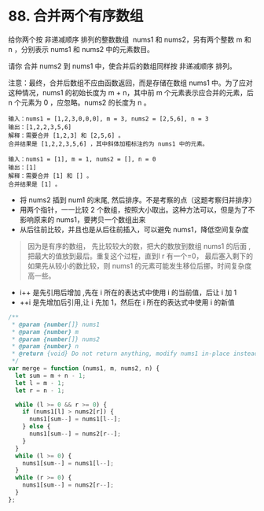 # 88. 合并两个有序数组

给你两个按 非递减顺序 排列的整数数组  nums1 和 nums2，另有两个整数 m 和 n ，分别表示 nums1 和 nums2 中的元素数目。

请你 合并 nums2 到 nums1 中，使合并后的数组同样按 非递减顺序 排列。

注意：最终，合并后数组不应由函数返回，而是存储在数组 nums1 中。为了应对这种情况，nums1 的初始长度为 m + n，其中前 m 个元素表示应合并的元素，后 n 个元素为 0 ，应忽略。nums2 的长度为 n 。

```
输入：nums1 = [1,2,3,0,0,0], m = 3, nums2 = [2,5,6], n = 3
输出：[1,2,2,3,5,6]
解释：需要合并 [1,2,3] 和 [2,5,6] 。
合并结果是 [1,2,2,3,5,6] ，其中斜体加粗标注的为 nums1 中的元素。

输入：nums1 = [1], m = 1, nums2 = [], n = 0
输出：[1]
解释：需要合并 [1] 和 [] 。
合并结果是 [1] 。
```

- 将 nums2 插到 num1 的末尾, 然后排序。不是考察的点（这题考察归并排序）
- 用两个指针，一一比较 2 个数组，按照大小取出。这种方法可以，但是为了不影响原来的 nums1，要拷贝一个数组出来
- 从后往前比较，并且也是从后往前插入，可以避免 nums1，降低空间复杂度

> 因为是有序的数组， 先比较较大的数，把大的数放到数组 nums1 的后面 , 把最大的值放到最后。重复这个过程，直到l r 有一个=0， 最后塞入剩下的 
> 如果先从较小的数比较，则 nums1 的元素可能发生移位后挪，时间复杂度高一些。

- i++ 是先引用后增加 ,先在 i 所在的表达式中使用 i 的当前值，后让 i 加 1
- ++i 是先增加后引用,让 i 先加 1，然后在 i 所在的表达式中使用 i 的新值

```js
/**
 * @param {number[]} nums1
 * @param {number} m
 * @param {number[]} nums2
 * @param {number} n
 * @return {void} Do not return anything, modify nums1 in-place instead.
 */
var merge = function (nums1, m, nums2, n) {
  let sum = m + n - 1;
  let l = m - 1;
  let r = n - 1;

  while (l >= 0 && r >= 0) {
    if (nums1[l] > nums2[r]) {
      nums1[sum--] = nums1[l--];
    } else {
      nums1[sum--] = nums2[r--];
    }
  }
  while (l >= 0) {
    nums1[sum--] = nums1[l--];
  }
  while (r >= 0) {
    nums1[sum--] = nums2[r--];
  }
};
```
